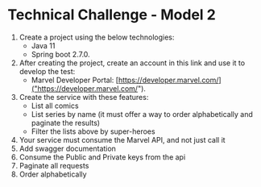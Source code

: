 # Technical Challenge - Model 2

1. Create a project using the below technologies:
   + Java 11
   + Spring boot 2.7.0.
2. After creating the project, create an account in this link and use it to develop the test:
   + Marvel Developer Portal: [https://developer.marvel.com/]("https://developer.marvel.com/").
3. Create the service with these features:
   + List all comics
   + List series by name (it must offer a way to order alphabetically and paginate the results)
   + Filter the lists above by super-heroes
4. Your service must consume the Marvel API, and not just call it
5. Add swagger documentation
6. Consume the Public and Private keys from the api
7. Paginate all requests
8. Order alphabetically